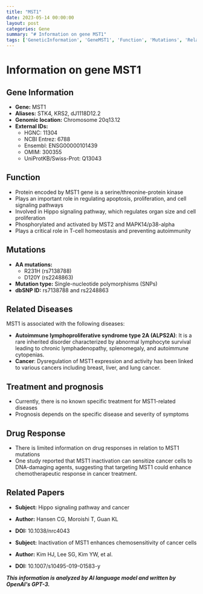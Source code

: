 ```yaml
---
title: "MST1"
date: 2023-05-14 00:00:00
layout: post
categories: Gene
summary: "# Information on gene MST1"
tags: ['GeneticInformation', 'GeneMST1', 'Function', 'Mutations', 'RelatedDiseases', 'Treatment', 'DrugResponse', 'ResearchPapers']
---
```


# Information on gene MST1

## Gene Information
- **Gene:** MST1
- **Aliases:** STK4, KRS2, dJ1118D12.2
- **Genomic location:** Chromosome 20q13.12
- **External IDs:**
    - HGNC: 11304
    - NCBI Entrez: 6788
    - Ensembl: ENSG00000101439
    - OMIM: 300355
    - UniProtKB/Swiss-Prot: Q13043

## Function
- Protein encoded by MST1 gene is a serine/threonine-protein kinase
- Plays an important role in regulating apoptosis, proliferation, and cell signaling pathways
- Involved in Hippo signaling pathway, which regulates organ size and cell proliferation
- Phosphorylated and activated by MST2 and MAPK14/p38-alpha
- Plays a critical role in T-cell homeostasis and preventing autoimmunity

## Mutations
- **AA mutations:**
    - R231H (rs7138788)
    - D120Y (rs2248863)
- **Mutation type:** Single-nucleotide polymorphisms (SNPs)
- **dbSNP ID:** rs7138788 and rs2248863

## Related Diseases
MST1 is associated with the following diseases:
- **Autoimmune lymphoproliferative syndrome type 2A (ALPS2A)**: It is a rare inherited disorder characterized by abnormal lymphocyte survival leading to chronic lymphadenopathy, splenomegaly, and autoimmune cytopenias.
- **Cancer**: Dysregulation of MST1 expression and activity has been linked to various cancers including breast, liver, and lung cancer.

## Treatment and prognosis
- Currently, there is no known specific treatment for MST1-related diseases
- Prognosis depends on the specific disease and severity of symptoms

## Drug Response
- There is limited information on drug responses in relation to MST1 mutations
- One study reported that MST1 inactivation can sensitize cancer cells to DNA-damaging agents, suggesting that targeting MST1 could enhance chemotherapeutic response in cancer treatment.

## Related Papers
- **Subject:** Hippo signaling pathway and cancer
- **Author:** Hansen CG, Moroishi T, Guan KL
- **DOI:** 10.1038/nrc4043

- **Subject:** Inactivation of MST1 enhances chemosensitivity of cancer cells
- **Author:** Kim HJ, Lee SG, Kim YW, et al.
- **DOI:** 10.1007/s10495-019-01583-y

**_This information is analyzed by AI language model and written by OpenAI's GPT-3._**